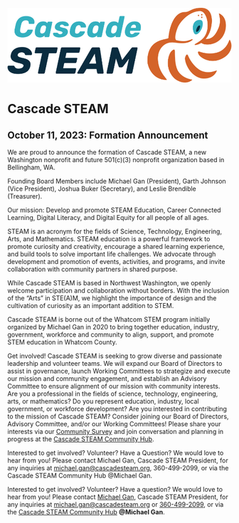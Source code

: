 <style>
  .header {
	display: none;
  }
  .footer {
	display: none;
  }
</style>

[![Cascade STEAM Logo](/assets/images/Cascade_STEAM_horizontal_logo_primary_1.png)](https://cascadesteam.org)

# Cascade STEAM

## October 11, 2023: Formation Announcement
We are proud to announce the formation of Cascade STEAM, a new Washington nonprofit and future 501(c)(3) nonprofit organization based in Bellingham, WA.

Founding Board Members include Michael Gan (President), Garth Johnson (Vice President), Joshua Buker (Secretary), and Leslie Brendible (Treasurer).

Our mission: Develop and promote STEAM Education, Career Connected Learning, Digital Literacy, and Digital Equity for all people of all ages.

STEAM is an acronym for the fields of Science, Technology, Engineering, Arts, and Mathematics. STEAM education is a powerful framework to promote curiosity and creativity, encourage a shared learning experience, and build tools to solve important life challenges. We advocate through development and promotion of events, activities, and programs, and invite collaboration with community partners in shared purpose.

While Cascade STEAM is based in Northwest Washington, we openly welcome participation and collaboration without borders. With the inclusion of the “Arts” in STE(A)M, we highlight the importance of design and the cultivation of curiosity as an important addition to STEM.

Cascade STEAM is borne out of the Whatcom STEM program initially organized by Michael Gan in 2020 to bring together education, industry, government, workforce and community to align, support, and promote STEM education in Whatcom County.

Get involved! Cascade STEAM is seeking to grow diverse and passionate leadership and volunteer teams. We will expand our Board of Directors to assist in governance, launch Working Committees to strategize and execute our mission and community engagement, and establish an Advisory Committee to ensure alignment of our mission with community interests. Are you a professional in the fields of science, technology, engineering, arts, or mathematics? Do you represent education, industry, local government, or workforce development? Are you interested in contributing to the mission of Cascade STEAM? Consider joining our Board of Directors, Advisory Committee, and/or our Working Committees! Please share your interests via our [Community Survey](http://community-survey.cascadesteam.org) and join conversation and planning in progress at the [Cascade STEAM Community Hub](https://discord.cascadesteam.org).

Interested to get involved? Volunteer? Have a Question? We would love to hear from you! Please contact Michael Gan, Cascade STEAM President, for any inquiries at michael.gan@cascadesteam.org,  360-499-2099, or via the Cascade STEAM Community Hub @Michael Gan.

Interested to get involved? Volunteer? Have a question? We would love to hear from you! Please contact [Michael Gan](https://www.linkedin.com/in/michaelbgan), Cascade STEAM President, for any inquiries at [michael.gan@cascadesteam.org](mailto:michael.gan@cascadesteam.org) or [360-499-2099](tel:3604992099), or via the [Cascade STEAM Community Hub](http://discord.cascadesteam.org) **@Michael Gan**.
